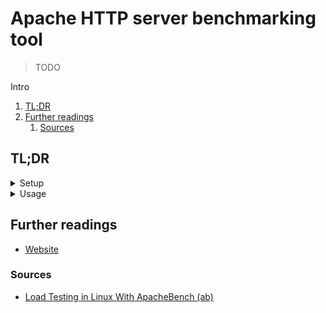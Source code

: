 # Apache HTTP server benchmarking tool

> TODO

Intro

<!-- Remove this line to uncomment if used
## Table of contents <!-- omit in toc -->

1. [TL;DR](#tldr)
1. [Further readings](#further-readings)
   1. [Sources](#sources)

## TL;DR

<details>
  <summary>Setup</summary>

```sh
apt install 'apache2-utils'
dnf install 'httpd-tools'
```

</details>

<details>
  <summary>Usage</summary>

```sh
# Limited number of requests
ab -n '750' -c '1' 'http://grafana.example.org/'

# Sustained load for 't' seconds
# Default requests limit is 50000
ab -t 300 -c 100 http://192.168.29.20/
```

</details>

<!-- Uncomment if used
<details>
  <summary>Real world use cases</summary>

```sh
```

</details>
-->

## Further readings

- [Website]

### Sources

- [Load Testing in Linux With ApacheBench (ab)]

<!--
  Reference
  ═╬═Time══
  -->

<!-- In-article sections -->
<!-- Knowledge base -->
<!-- Files -->
<!-- Upstream -->
[website]: https://httpd.apache.org/docs/current/programs/ab.html

<!-- Others -->
[load testing in linux with apachebench (ab)]: https://www.baeldung.com/linux/ab-apachebench-load-testing
